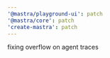 ```yaml
---
'@mastra/playground-ui': patch
'@mastra/core': patch
'create-mastra': patch
---
```


fixing overflow on agent traces
